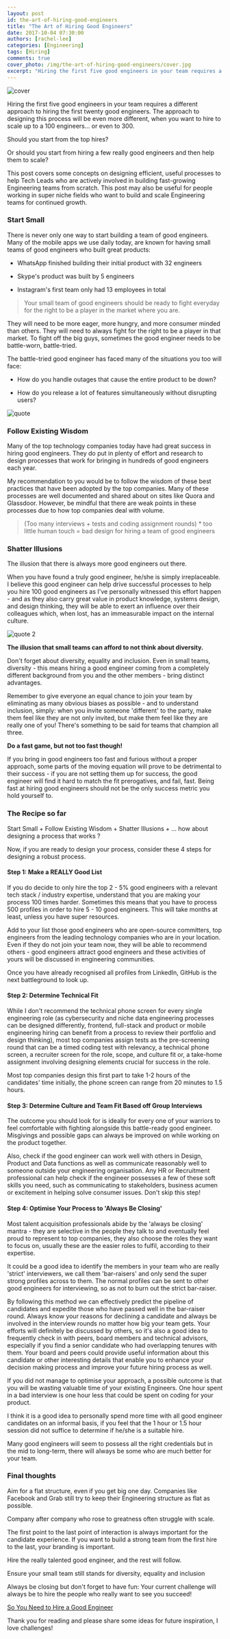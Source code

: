 ```yaml
---
layout: post
id: the-art-of-hiring-good-engineers
title: "The Art of Hiring Good Engineers"
date: 2017-10-04 07:30:00
authors: [rachel-lee]
categories: [Engineering]
tags: [Hiring]
comments: true
cover_photo: /img/the-art-of-hiring-good-engineers/cover.jpg
excerpt: "Hiring the first five good engineers in your team requires a different approach to hiring the first twenty good engineers. The approach to designing this process will be even more different, when you want to hire to scale up to a 100 Engineers... or even to 300."
---
```


![cover](/img/the-art-of-hiring-good-engineers/cover.jpg)

Hiring the first five good engineers in your team requires a different approach to hiring the first twenty good engineers. The approach to designing this process will be even more different, when you want to hire to scale up to a 100 engineers... or even to 300.

Should you start from the top hires?

Or should you start from hiring a few really good engineers and then help them to scale?

This post covers some concepts on designing efficient, useful processes to help Tech Leads who are actively involved in building fast-growing Engineering teams from scratch. This post may also be useful for people working in super niche fields who want to build and scale Engineering teams for continued growth.

### Start Small

There is never only one way to start building a team of good engineers. Many of the mobile apps we use daily today, are known for having small teams of good engineers who built great products:

* WhatsApp finished building their initial product with 32 engineers

* Skype's product was built by 5 engineers

* Instagram's first team only had 13 employees in total

> Your small team of good engineers should be ready to fight everyday for the right to be a player in the market where you are.

They will need to be more eager, more hungry, and more consumer minded than others. They will need to always fight for the right to be a player in that market. To fight off the big guys, sometimes the good engineer needs to be battle-worn, battle-tried.

The battle-tried good engineer has faced many of the situations you too will face:

* How do you handle outages that cause the entire product to be down?

* How do you release a lot of features simultaneously without disrupting users?

![quote](/img/the-art-of-hiring-good-engineers/quote.jpg)

### Follow Existing Wisdom

Many of the top technology companies today have had great success in hiring good engineers. They do put in plenty of effort and research to design processes that work for bringing in hundreds of good engineers each year.

My recommendation to you would be to follow the wisdom of these best practices that have been adopted by the top companies.  Many of these processes are well documented and shared about on sites like Quora and Glassdoor. However, be mindful that there are weak points in these processes due to how top companies deal with volume.

> (Too many interviews + tests and coding assignment rounds) * too little human touch = bad design for hiring a team of good engineers

### Shatter Illusions

The illusion that there is always more good engineers out there.

When you have found a truly good engineer, he/she is simply irreplaceable. I believe this good engineer can help drive successful processes to help you hire 100 good engineers as I've personally witnessed this effort happen - and as they also carry great value in product knowledge, systems design, and design thinking, they will be able to exert an influence over their colleagues which, when lost, has an immeasurable impact on the internal culture.

![quote 2](/img/the-art-of-hiring-good-engineers/quote_2.jpg)

**The illusion that small teams can afford to not think about diversity.**

Don't forget about diversity, equality and inclusion. Even in small teams, diversity - this means hiring a good engineer coming from a completely different background from you and the other members - bring distinct advantages.

Remember to give everyone an equal chance to join your team by eliminating as many obvious biases as possible - and to understand inclusion, simply: when you invite someone 'different' to the party, make them feel like they are not only invited, but make them feel like they are really one of you! There's something to be said for teams that champion all three.

**Do a fast game, but not too fast though!**

If you bring in good engineers too fast and furious without a proper approach, some parts of the moving equation will prove to be detrimental to their success - if you are not setting them up for success, the good engineer will find it hard to match the fit prerogatives, and fail, fast. Being fast at hiring good engineers should not be the only success metric you hold yourself to.

### The Recipe so far

Start Small + Follow Existing Wisdom + Shatter Illusions + ... how about designing a process that works ?

Now, if you are ready to design your process, consider these 4 steps for designing a robust process.

#### Step 1: Make a REALLY Good List

If you do decide to only hire the top 2 - 5% good engineers with a relevant tech stack / industry expertise, understand that you are making your process 100 times harder. Sometimes this means that you have to process 500 profiles in order to hire 5 - 10 good engineers. This will take months at least, unless you have super resources.

Add to your list those good engineers who are open-source committers, top engineers from the leading technology companies who are in your location. Even if they do not join your team now, they will be able to recommend others - good engineers attract good engineers and these activities of yours will be discussed in engineering communities.

Once you have already recognised all profiles from LinkedIn, GitHub is the next battleground to look up.

#### Step 2: Determine Technical Fit

While I don't recommend the technical phone screen for every single engineering role (as cybersecurity and niche data engineering processes can be designed differently, frontend, full-stack and product or mobile engineering hiring can benefit from a process to review their portfolio and design thinking), most top companies assign tests as the pre-screening round that can be a timed coding test with relevancy, a technical phone screen, a recruiter screen for the role, scope, and culture fit or, a take-home assignment involving designing elements crucial for success in the role.

Most top companies design this first part to take 1-2 hours of the candidates' time initially, the phone screen can range from 20 minutes to 1.5 hours.

#### Step 3: Determine Culture and Team Fit Based off Group Interviews

The outcome you should look for is ideally for every one of your warriors to feel comfortable with fighting alongside this battle-ready good engineer. Misgivings and possible gaps can always be improved on while working on the product together.

Also, check if the good engineer can work well with others in Design, Product and Data functions as well as communicate reasonably well to someone outside your engineering organisation. Any HR or Recruitment professional can help check if the engineer possesses a few of these soft skills you need, such as communicating to stakeholders, business acumen or excitement in helping solve consumer issues. Don't skip this step!

#### Step 4: Optimise Your Process to 'Always Be Closing'

Most talent acquisition professionals abide by the 'always be closing' mantra - they are selective in the people they talk to and eventually feel proud to represent to top companies, they also choose the roles they want to focus on, usually these are the easier roles to fulfil, according to their expertise.

It could be a good idea to identify the members in your team who are really 'strict' interviewers, we call them 'bar-raisers' and only send the super strong profiles across to them. The normal profiles can be sent to other good engineers for interviewing, so as not to burn out the strict bar-raiser.

By following this method we can effectively predict the pipeline of candidates and expedite those who have passed well in the bar-raiser round. Always know your reasons for declining a candidate and always be involved in the interview rounds no matter how big your team gets. Your efforts will definitely be discussed by others, so it's also a good idea to frequently check in with peers, board members and technical advisors, especially if you find a senior candidate who had overlapping tenures with them. Your board and peers could provide useful information about this candidate or other interesting details that enable you to enhance your decision making process and improve your future hiring process as well.

If you did not manage to optimise your approach, a possible outcome is that you will be wasting valuable time of your existing Engineers. One hour spent in a bad interview is one hour less that could be spent on coding for your product.

I think it is a good idea to personally spend more time with all good engineer candidates on an informal basis, if you feel that the 1 hour or 1.5 hour session did not suffice to determine if he/she is a suitable hire.

Many good engineers will seem to possess all the right credentials but in the mid to long-term, there will always be some who are much better for your team.

### Final thoughts

Aim for a flat structure, even if you get big one day. Companies like Facebook and Grab still try to keep their Engineering structure as flat as possible.

Company after company who rose to greatness often struggle with scale.

The first point to the last point of interaction is always important for the candidate experience. If you want to build a strong team from the first hire to the last, your branding is important.

Hire the really talented good engineer, and the rest will follow.

Ensure your small team still stands for diversity, equality and inclusion

Always be closing but don't forget to have fun: Your current challenge will always be to hire the people who really want to see you succeed!

[So You Need to Hire a Good Engineer](/so-you-need-to-hire-good-engineers)

Thank you for reading and please share some ideas for future inspiration, I love challenges!
